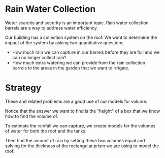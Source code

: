 # Rain Water Collection

Water scarcity and security is an important topic.
Rain water collection barrels are a way to address water efficiency.

Our building has a collection system on the roof.
We want to determine the impact of the system by asking two quantitative questions.

- How much rain we can capture in our barrels before they are full and we can no longer collect rain?
- How much extra watering we can provide from the rain collection barrels to the areas in the garden that we want to irrigate.

# Strategy

These and related problems are a good use of our models for volume.

Notice that the answer we want to find is the "height" of a box that we know how to find the volume of.

To estimate the rainfall we can capture, we create models for the volumes of water for both the roof and the tanks.

Then find the amount of rain by setting these two volumes equal and solving for the thickness of the rectangular prism we are using to model the roof.






